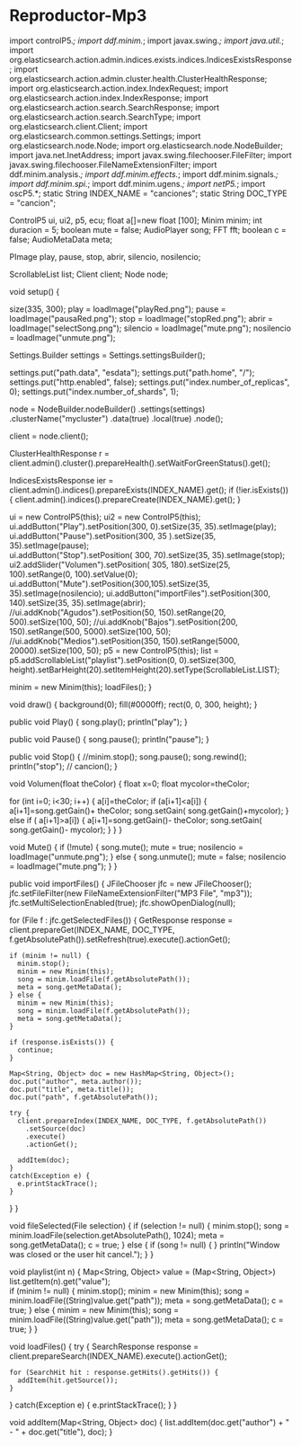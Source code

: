 # Reproductor-Mp3

import controlP5.*;
import ddf.minim.*;
import javax.swing.*;
import java.util.*;
import org.elasticsearch.action.admin.indices.exists.indices.IndicesExistsResponse;
import org.elasticsearch.action.admin.cluster.health.ClusterHealthResponse;
import org.elasticsearch.action.index.IndexRequest;
import org.elasticsearch.action.index.IndexResponse;
import org.elasticsearch.action.search.SearchResponse;
import org.elasticsearch.action.search.SearchType;
import org.elasticsearch.client.Client;
import org.elasticsearch.common.settings.Settings;
import org.elasticsearch.node.Node;
import org.elasticsearch.node.NodeBuilder;
import java.net.InetAddress;
import javax.swing.filechooser.FileFilter;
import javax.swing.filechooser.FileNameExtensionFilter;
import ddf.minim.analysis.*;
import ddf.minim.effects.*;
import ddf.minim.signals.*;
import ddf.minim.spi.*;
import ddf.minim.ugens.*;
import netP5.*;
import oscP5.*;
static String INDEX_NAME = "canciones";
static String DOC_TYPE = "cancion";

ControlP5 ui, ui2, p5, ecu;
float a[]=new float [100];
Minim minim;
int duracion = 5;
boolean mute = false;
AudioPlayer song;
FFT fft;
boolean c = false;
AudioMetaData meta;

PImage play, pause, stop, abrir, silencio, nosilencio;

ScrollableList list;
Client client;
Node node;



void setup() {

  size(335, 300);
  play = loadImage("playRed.png");
  pause = loadImage("pausaRed.png");
  stop = loadImage("stopRed.png");
  abrir = loadImage("selectSong.png");
  silencio = loadImage("mute.png");
  nosilencio = loadImage("unmute.png");


  Settings.Builder settings = Settings.settingsBuilder();

  settings.put("path.data", "esdata");
  settings.put("path.home", "/");
  settings.put("http.enabled", false);
  settings.put("index.number_of_replicas", 0);
  settings.put("index.number_of_shards", 1);

  node = NodeBuilder.nodeBuilder()
    .settings(settings)
    .clusterName("mycluster")
    .data(true)
    .local(true)
    .node();

  client = node.client();

  ClusterHealthResponse r = client.admin().cluster().prepareHealth().setWaitForGreenStatus().get();

  IndicesExistsResponse ier = client.admin().indices().prepareExists(INDEX_NAME).get();
  if (!ier.isExists()) {
    client.admin().indices().prepareCreate(INDEX_NAME).get();
  }

  ui = new ControlP5(this); 
  ui2 = new ControlP5(this); 
  ui.addButton("Play").setPosition(300, 0).setSize(35, 35).setImage(play);  
  ui.addButton("Pause").setPosition(300, 35 ).setSize(35, 35).setImage(pause);  
  ui.addButton("Stop").setPosition( 300, 70).setSize(35, 35).setImage(stop);  
  ui2.addSlider("Volumen").setPosition( 305, 180).setSize(25, 100).setRange(0, 100).setValue(0);
  ui.addButton("Mute").setPosition(300,105).setSize(35, 35).setImage(nosilencio);
  ui.addButton("importFiles").setPosition(300, 140).setSize(35, 35).setImage(abrir);
  //ui.addKnob("Agudos").setPosition(50, 150).setRange(20, 500).setSize(100, 50);
  //ui.addKnob("Bajos").setPosition(200, 150).setRange(500, 5000).setSize(100, 50);
  //ui.addKnob("Medios").setPosition(350, 150).setRange(5000, 20000).setSize(100, 50);
  p5 = new ControlP5(this);
  list = p5.addScrollableList("playlist").setPosition(0, 0).setSize(300, height).setBarHeight(20).setItemHeight(20).setType(ScrollableList.LIST);


  minim = new Minim(this);
  loadFiles();
}



void draw() {
  background(0);
  fill(#0000ff);
  rect(0, 0, 300, height);
}

public void Play() {
  song.play();
  println("play");
}

public void Pause() {
  song.pause();
  println("pause");
}

public void Stop() {
  //minim.stop();
  song.pause();
  song.rewind();
  println("stop");
  //  cancion();
}

void Volumen(float theColor) {
  float x=0;
  float mycolor=theColor;

  for (int i=0; i<30; i++) {
    a[i]=theColor;
    if (a[i+1]<a[i]) {
      a[i+1]=song.getGain()+ theColor;
      song.setGain( song.getGain()+mycolor);
    } else if (  a[i+1]>a[i]) {
      a[i+1]=song.getGain()- theColor;
      song.setGain( song.getGain()- mycolor);
    }
  }
}

void Mute() {
  if (!mute) {
    song.mute();
    mute = true;
    nosilencio = loadImage("unmute.png");
  } else {
    song.unmute();
    mute = false;
    nosilencio = loadImage("mute.png");
  }
}

public void importFiles() {
  JFileChooser jfc = new JFileChooser();
  jfc.setFileFilter(new FileNameExtensionFilter("MP3 File", "mp3"));
  jfc.setMultiSelectionEnabled(true);
  jfc.showOpenDialog(null);

  for (File f : jfc.getSelectedFiles()) {
    GetResponse response = client.prepareGet(INDEX_NAME, DOC_TYPE, f.getAbsolutePath()).setRefresh(true).execute().actionGet();

    if (minim != null) {
      minim.stop();
      minim = new Minim(this);
      song = minim.loadFile(f.getAbsolutePath());
      meta = song.getMetaData();
    } else {
      minim = new Minim(this);
      song = minim.loadFile(f.getAbsolutePath());
      meta = song.getMetaData();
    }

    if (response.isExists()) {
      continue;
    }

    Map<String, Object> doc = new HashMap<String, Object>();
    doc.put("author", meta.author());
    doc.put("title", meta.title());
    doc.put("path", f.getAbsolutePath());

    try {
      client.prepareIndex(INDEX_NAME, DOC_TYPE, f.getAbsolutePath())
        .setSource(doc)
        .execute()
        .actionGet();

      addItem(doc);
    } 
    catch(Exception e) {
      e.printStackTrace();
    }
  }
}

void fileSelected(File selection) {
  if (selection != null) {
    minim.stop();
    song = minim.loadFile(selection.getAbsolutePath(), 1024);
    meta = song.getMetaData();
    c = true;
  } else {
    if (song != null) {
    }
    println("Window was closed or the user hit cancel.");
  }
}


void playlist(int n) {
  Map<String, Object> value = (Map<String, Object>) list.getItem(n).get("value");  
  if (minim != null) {
    minim.stop();
    minim = new Minim(this);
    song = minim.loadFile((String)value.get("path"));
    meta = song.getMetaData();
    c = true;
  } else {
    minim = new Minim(this);
    song = minim.loadFile((String)value.get("path"));
    meta = song.getMetaData();
    c = true;
  }
}


void loadFiles() {
  try {
    SearchResponse response = client.prepareSearch(INDEX_NAME).execute().actionGet();

    for (SearchHit hit : response.getHits().getHits()) {
      addItem(hit.getSource());
    }
  } 
  catch(Exception e) {
    e.printStackTrace();
  }
}

void addItem(Map<String, Object> doc) {
  list.addItem(doc.get("author") + " - " + doc.get("title"), doc);
}
